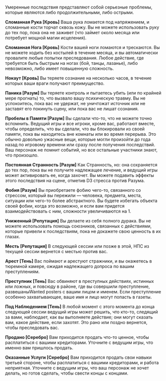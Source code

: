 Умеренные последствия представляют собой серьезные проблемы, которые являются либо продолжительными, либо острыми.

**Сломанная Рука [Кровь]**
Ваша рука ломается под напряжением, и сломанные кости торчат сквозь кожу. Вы не можете использовать руку до тех пор, пока она не заживет (что займет около месяца или потребует мощной магии исцеления).

**Сломанная Нога [Кровь]**
Кости вашей ноги ломаются и трескаются. Вы не можете ходить без костылей в течение месяца, и вы автоматически провалите любые попытки преследования. Любое действие, где требуется быть быстрым на ногах (бой, танцы, лазанье), либо невозможно, либо имеет повышенную сложность.

**Нокаут [Кровь]**
Вы теряете сознание на несколько часов, в течение которых ваши враги получают преимущество.

**Паника [Разум]**
Вы теряете контроль и пытаетесь убить (или по крайней мере прогнать) то, что вызвало вашу психическую травму. Вы не успокоитесь, пока вас не удержат, не уничтожат источник или не заставят его покинуть сцену, или пока вас не лишат сознания.

**Пробелы в Памяти [Разум]**
Вы сделали что-то, что не можете точно вспомнить. Ведущий игры и все игроки, кроме вас, работают вместе, чтобы определить, что вы сделали, что вы блокировали из своей памяти, пока вы находитесь вне комнаты или во время перерыва. Это обычно довольно ужасные вещи, которые могли произойти до года назад по игровому времени или сразу после получения последствий. Ваш персонаж не помнит событий, но все остальные участники знают, что произошло.

**Постоянная Странность [Разум]**
Как Странность, но: она сохраняется до тех пор, пока вы не получите надлежащее лечение, и ведущий игры может активировать ее, когда захочет. Вы можете подавить эффекты этого последствия на сцене, отметив D3 стресса против Разума.

**Фобия [Разум]**
Вы приобретаете фобию чего-то, связанного со стрессом, который вы пережили — человека, предмета, места, ситуации или чего-то более абстрактного. Вы будете избегать объекта своей фобии, когда это возможно, и если вам придется взаимодействовать с ним, сложности увеличиваются на 1.

**Униженный [Репутация]**
Вы делаете из себя полного дурака. Вы не можете использовать помощь союзников, связанных с действиями, которые привели к последствиям, пока не докажете свою ценность в их глазах.

**Месть [Репутация]**
В следующей сессии или позже в этой, НПС из текущей сессии вернется с местью против вас.

**Арест [Тень]**
Вас поймают и арестуют стражники, и вы окажетесь в тюремной камере, ожидая надлежащего допроса по вашим преступлениям.

**Преступник [Тень]**
Вас обвиняют в преступных действиях, истинных или ложных, и повсюду в районе, где вы совершили преступление, развешаныWanted posters с вашим лицом и именем. Если преступление особенно захватывающее, ваше имя и лицо могут попасть в газеты.

**Под Наблюдением [Тень]**
В любой момент с этого момента до конца следующей сессии ведущий игры может решить, что кто-то, следящий за вами, наблюдает, как вы выполняете действие; они могут сказать вам, какое действие, если захотят. Это рано или поздно вернется, чтобы преследовать вас.

**Продано [Серебро]**
Вам приходится продать что-то ценное, чтобы расплатиться с вашими кредиторами. Уточните с ведущим игры, что именно вам пришлось продать.

**Оказанные Услуги [Серебро]**
Вам приходится продать свои навыки третьей стороне, чтобы расплатиться с вашими кредиторами, и работа неприятная. Уточните с ведущим игры, что ваш персонаж не хочет делать, но готов сделать, чтобы свести концы с концами.